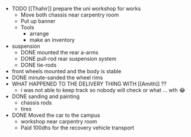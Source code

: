 - TODO [[Thahir]] prepare the uni workshop for works
	- Move both chassis near carpentry room
	- Put up banner
	- Tools
		- arrange
		- make an inventory
- suspension
	- DONE mounted the rear a-arms
	- DONE pull-rod rear suspension system
	- DONE tie-rods
- front wheels mounted and the body is stable
- DONE minute-sanded the wheel rims
- WHAT HAPPENED TO THE DELIVERY THING WITH [[Amith]] ??
	- i was not able to keep track so nobody will check or what ... wth 😂
- DONE sanding and painting
	- chassis rods
	- tires
- DONE Moved the car to the campus
	- workshop near carpentry room
	- Paid 100dhs for the recovery vehicle transport